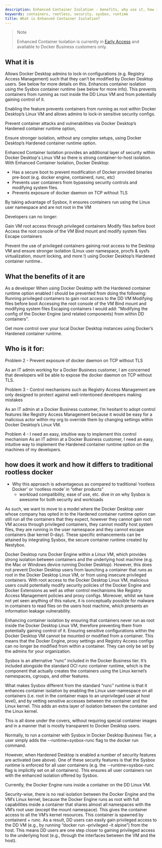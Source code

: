 ```yaml
---
description: Enhanced Container Isolation - benefits, why use it, how it differs to Docker rootless, who it is for
keywords: containers, rootless, security, sysbox, runtime
title: What is Enhanced Container Isolation?
---
```


>Note
>
>Enhanced Container Isolation is currently in [Early Access](../../release-lifecycle.md#early-access-ea) and available to Docker Business customers only. 


## What it is
Allows Docker Desktop admins to lock-in configurations (e.g. Registry Access Management) such that they can’t be modified by Docker Desktop users. See below for more details on this.
Enhances container isolation using the Sysbox container runtime (see below for more info). This prevents containers from running as root inside the DD Linux VM and from potentially gaining control of it.


Enabling the feature prevents containers from running as root within Docker Desktop’s Linux VM and allows admins to lock-in sensitive security configs.


Prevent container attacks and vulnerabilities via Docker Desktop’s Hardened container runtime option,

Ensure stronger isolation, without any complex setups, using Docker Desktop’s Hardened container runtime option.

Enhanced Container Isolation provides an additional layer of security within Docker Desktop's Linux VM so there is strong container-to-host isolation. With Enhanced Container Isolation, Docker Desktop:

- Has a secure boot to prevent modification of Docker provided binaries pre-boot (e.g. docker engine, containerd, runc, etc)
- Prevents user containers from bypassing security controls and modifying system files.
- Prevents exposure of docker daemon on TCP without TLS

By taking advantage of Sysbox, it ensures containers run using the Linux user namespace and are not root in the VM

Developers can no longer:

Gain VM root access through privileged containers
Modify files before boot
Access the root console of the VM
Bind mount and modify system files
Escape containers

Prevent the use of privileged containers gaining root access to the Desktop VM and ensure stronger isolation (Linux user namespace, procfs & sysfs virtualization, mount locking, and more !) using Docker Desktop’s Hardened container runtime..

## What the benefits of it are

As a developer
When using Docker Desktop with the Hardened container runtime option enabled
I should be prevented from doing the following:
Running privileged containers to gain root access to the DD VM
Modifying files before boot
Accessing the root console of the VM
Bind mount and modifying system files
Escaping containers
I would add: "Modifying the config of the Docker Engine (and related components) from within DD containers".

Get more control over your local Docker Desktop instances using Docker’s Hardened container runtime.

## Who is it for: 

Problem 2 - Prevent exposure of docker daemon on TCP without TLS

As an IT admin working for a Docker Business customer, I am concerned that developers will be able to expose the docker daemon on TCP without TLS.


Problem 3 - Control mechanisms such as Registry Access Management are only designed to protect against well-intentioned developers making mistakes

As an IT admin at a Docker Business customer, I’m hesitant to adopt control features like Registry Access Management because it would be easy for a malicious actor within my org to override them by changing settings within Docker Desktop’s Linux VM.

Problem 4 - I need an easy, intuitive way to implement this control mechanism
As an IT admin at a Docker Business customer, I need an easy, intuitive way to implement the Hardened container runtime option on the machines of my developers.





## how does it work and how it differs to traditional rootless docker 

- Why this approach is advantageous as compared to traditional ‘rootless Docker' or ‘rootless mode’ in “other products”
    - workload compatibility, ease of use, etc. dive in on why Sysbox is awesome for both security and workloads

As such, we want to move to a model where the Docker Desktop user whose company has opted in to the Hardened container runtime option can still run all the containers that they expect, however they cannot gain root VM access through privileged containers, they cannot modify host system files, they are running in the user namespace and they cannot escape containers (bar kernel 0-day). These specific enhancements can be attained by integrating Sysbox, the secure container runtime created by Nestybox. 

Docker Desktop runs Docker Engine within a Linux VM, which provides strong isolation between containers and the underlying host machine (e.g. the Mac or Windows device running Docker Desktop). However, this does not prevent Docker Desktop users from launching a container that runs as root in the Docker Desktop Linux VM, or from using insecure privileged containers.
With root access to the Docker Desktop Linux VM, malicious users could potentially modify security policies of the Docker Engine and Docker Extensions as well as other control mechanisms like Registry Access Management policies and proxy configs. Moreover, whilst we have not yet seen anything of this nature, it is conceptually possible for malware in containers to read files on the users host machine, which presents an information leakage vulnerability.

Enhancing container isolation by ensuring that containers never run as root inside the Docker Desktop Linux VM, therefore preventing them from potentially gaining control of it. 
Ensuring sensitive configurations within the Docker Desktop VM cannot be mounted or modified from a container. This means that the Docker Engine, proxy settings and Registry Access configs can no longer be modified from within a container. They can only be set by the admins for your organization.


Sysbox is an alternative “runc” included in the Docker Business tier. It’s included alongside the standard OCI runc container runtime, which is the component that actually creates the containers using the Linux kernel’s namespaces, cgroups, and other features. 

What makes Sysbox different from the standard “runc” runtime is that it enhances container isolation by enabling the Linux user-namespace on all containers (i.e. root in the container maps to an unprivileged user at host level), and by vetting sensitive accesses between the container and the Linux kernel. This adds an extra layer of isolation between the container and the Linux kernel. 

This is all done under the covers, without requiring special container images and in a manner that is mostly transparent to Docker Desktop users.  



Normally, to run a container with Sysbox in Docker Desktop Business Tier, a user simply adds the --runtime=sysbox-runc flag to the docker run command. 

However, when Hardened Desktop is enabled a number of security features are activated (see above). One of these security features is that the Sysbox runtime is enforced for all user containers (e.g. the --runtime=sysbox-runc flag is implicitly set on all containers). This ensures all user containers run with the enhanced isolation offered by Sysbox. 



Currently, the Docker Engine runs inside a container on the DD Linux VM. 

Security-wise, there is no real isolation between the Docker Engine and the VM’s Linux kernel, because the Docker Engine runs as root with full capabilities inside a container that shares almost all namespaces with the VM’s root user (except the mount namespace). This gives the container access to all the VM’s kernel resources. This container is spawned by containerd + runc. 
As a result, DD users can easily gain privileged access to the DD VM (e.g., by running “docker run –privileged -it alpine”) from the host. This means DD users are one step closer to gaining privileged access to the underlying host (e.g., through the interfaces between the VM and the host).




